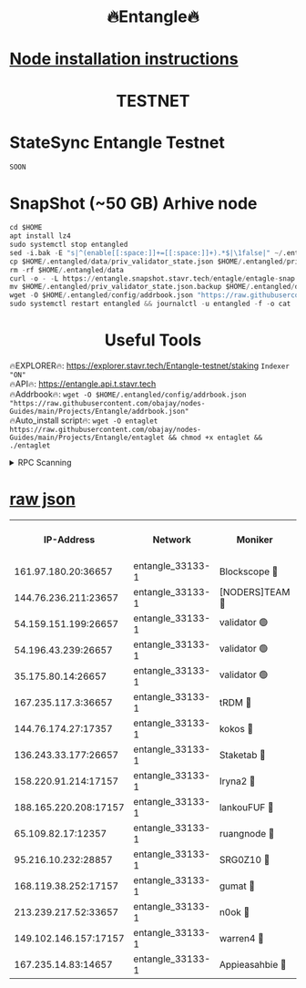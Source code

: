 <h1 align="center"> 🔥Entangle🔥</h1>

[Node installation instructions](https://github.com/obajay/nodes-Guides/tree/main/Projects/Entangle)
=

<h1 align="center"> TESTNET</h1>

# StateSync Entangle Testnet
```python
SOON
```
# SnapShot (~50 GB) Arhive node
```python
cd $HOME
apt install lz4
sudo systemctl stop entangled
sed -i.bak -E "s|^(enable[[:space:]]+=[[:space:]]+).*$|\1false|" ~/.entangled/config/config.toml
cp $HOME/.entangled/data/priv_validator_state.json $HOME/.entangled/priv_validator_state.json.backup
rm -rf $HOME/.entangled/data
curl -o - -L https://entangle.snapshot.stavr.tech/entagle/entagle-snap.tar.lz4 | lz4 -c -d - | tar -x -C $HOME/.entangled --strip-components 2
mv $HOME/.entangled/priv_validator_state.json.backup $HOME/.entangled/data/priv_validator_state.json
wget -O $HOME/.entangled/config/addrbook.json "https://raw.githubusercontent.com/obajay/nodes-Guides/main/Projects/Entangle/addrbook.json"
sudo systemctl restart entangled && journalctl -u entangled -f -o cat
```
 <h1 align="center"> Useful Tools</h1>
 
🔥EXPLORER🔥: https://explorer.stavr.tech/Entangle-testnet/staking        `Indexer "ON"` \
🔥API🔥:      https://entangle.api.t.stavr.tech \
🔥Addrbook🔥: ```wget -O $HOME/.entangled/config/addrbook.json "https://raw.githubusercontent.com/obajay/nodes-Guides/main/Projects/Entangle/addrbook.json"``` \
🔥Auto_install script🔥:  `wget -O entaglet https://raw.githubusercontent.com/obajay/nodes-Guides/main/Projects/Entangle/entaglet && chmod +x entaglet && ./entaglet`


<details>
<summary>RPC Scanning</summary>

<h2 align="center"> We scan nodes in real time every 4 hours. And we provide the final result of RPC endpoints.
We cannot influence the operation of these nodes in any way. </h2>


```python
If Voting Power is higher than 0 --> then the Node is a validator of the network and may be subject to attack and be a potential threat to the chain.
```
```python
We marked such validators with a red symbol
```

</details>

[raw json](https://rpc-check.entangt.stavr.tech/entangt/rpc-entangt-result.json)
=


<table><tr><th>IP-Address</th><th>Network</th><th>Moniker</th><th>Latest Block Height</th><th>Earliest Block Height</th><th>Catching Up</th><th>Tx Index</th><th>Voting Power</th><th>Scan Time</th></tr><tr><td>161.97.180.20:36657</td><td>entangle_33133-1</td><td>Blockscope 🔴</td><td>1144898</td><td>1</td><td>False</td><td>off</td><td>259586473635098</td><td>2023-12-16T06:36:31.334825661UTC</td></tr><tr><td>144.76.236.211:23657</td><td>entangle_33133-1</td><td>[NODERS]TEAM 🔴</td><td>1144901</td><td>1</td><td>False</td><td>off</td><td>47049700500000000</td><td>2023-12-16T06:36:41.664694859UTC</td></tr><tr><td>54.159.151.199:26657</td><td>entangle_33133-1</td><td>validator 🟢</td><td>1144902</td><td>1</td><td>False</td><td>on</td><td>0</td><td>2023-12-16T06:36:48.963479593UTC</td></tr><tr><td>54.196.43.239:26657</td><td>entangle_33133-1</td><td>validator 🟢</td><td>1112137</td><td>1</td><td>False</td><td>on</td><td>0</td><td>2023-12-16T06:36:49.625881672UTC</td></tr><tr><td>35.175.80.14:26657</td><td>entangle_33133-1</td><td>validator 🟢</td><td>1144902</td><td>1</td><td>False</td><td>on</td><td>0</td><td>2023-12-16T06:36:50.930543596UTC</td></tr><tr><td>167.235.117.3:36657</td><td>entangle_33133-1</td><td>tRDM 🔴</td><td>1144902</td><td>1</td><td>False</td><td>on</td><td>56719660338000</td><td>2023-12-16T06:36:51.211123768UTC</td></tr><tr><td>144.76.174.27:17357</td><td>entangle_33133-1</td><td>kokos 🔴</td><td>1144899</td><td>145001</td><td>False</td><td>on</td><td>89890100000000</td><td>2023-12-16T06:36:38.879732539UTC</td></tr><tr><td>136.243.33.177:26657</td><td>entangle_33133-1</td><td>Staketab 🔴</td><td>1144901</td><td>660001</td><td>False</td><td>on</td><td>23111111100000</td><td>2023-12-16T06:36:43.957972556UTC</td></tr><tr><td>158.220.91.214:17157</td><td>entangle_33133-1</td><td>Iryna2 🔴</td><td>1144902</td><td>704001</td><td>False</td><td>on</td><td>166890937000019</td><td>2023-12-16T06:36:50.069157570UTC</td></tr><tr><td>188.165.220.208:17157</td><td>entangle_33133-1</td><td>lankouFUF 🔴</td><td>1144899</td><td>725001</td><td>False</td><td>on</td><td>180899900000002</td><td>2023-12-16T06:36:34.461830461UTC</td></tr><tr><td>65.109.82.17:12357</td><td>entangle_33133-1</td><td>ruangnode 🔴</td><td>1144898</td><td>806001</td><td>False</td><td>off</td><td>252606232826436</td><td>2023-12-16T06:36:31.709595736UTC</td></tr><tr><td>95.216.10.232:28857</td><td>entangle_33133-1</td><td>SRG0Z10 🔴</td><td>1144897</td><td>842001</td><td>False</td><td>off</td><td>9999999000000</td><td>2023-12-16T06:36:26.588241689UTC</td></tr><tr><td>168.119.38.252:17157</td><td>entangle_33133-1</td><td>gumat 🔴</td><td>1144899</td><td>962001</td><td>False</td><td>on</td><td>253013548351851</td><td>2023-12-16T06:36:34.116292828UTC</td></tr><tr><td>213.239.217.52:33657</td><td>entangle_33133-1</td><td>n0ok 🔴</td><td>1144902</td><td>1044902</td><td>False</td><td>off</td><td>46574292273662988</td><td>2023-12-16T06:36:48.303619371UTC</td></tr><tr><td>149.102.146.157:17157</td><td>entangle_33133-1</td><td>warren4 🔴</td><td>1144900</td><td>1054001</td><td>False</td><td>on</td><td>151480740514179</td><td>2023-12-16T06:36:41.380434368UTC</td></tr><tr><td>167.235.14.83:14657</td><td>entangle_33133-1</td><td>Appieasahbie 🔴</td><td>1144902</td><td>1076001</td><td>False</td><td>on</td><td>44568809900999996</td><td>2023-12-16T06:36:50.318985859UTC</td></tr></table>

